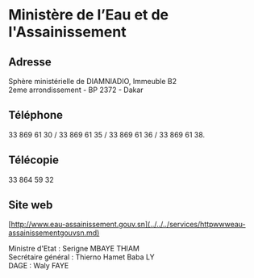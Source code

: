 # Ministère de l’Eau et de l'Assainissement

**Adresse**
-----------

Sphère ministérielle de DIAMNIADIO, Immeuble B2  
2eme arrondissement - BP 2372 - Dakar

**Téléphone**
-------------

33 869 61 30 / 33 869 61 35 / 33 869 61 36 / 33 869 61 38.

**Télécopie**
-------------

33 864 59 32

**Site web**
------------

[http://www.eau-assainissement.gouv.sn](../../../services/httpwwweau-assainissementgouvsn.md)

Ministre d'Etat : Serigne MBAYE THIAM  
Secrétaire général : Thierno Hamet Baba LY  
DAGE : Waly FAYE